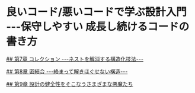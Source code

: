 # 良いコード/悪いコードで学ぶ設計入門 ---保守しやすい 成長し続けるコードの書き方

[## 第7章 コレクション ---ネストを解消する構造化技法---](7/7.md)

[## 第8章 密結合 ---絡まって解きほぐせない構造---](8/8.md)

[## 第9章 設計の健全性をそこなうさまざまな悪魔たち](9/9.md)